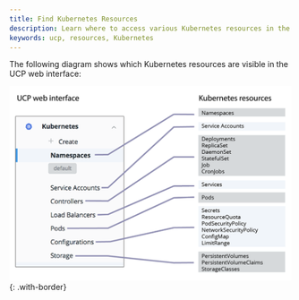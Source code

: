 ```yaml
---
title: Find Kubernetes Resources
description: Learn where to access various Kubernetes resources in the UCP web interface.
keywords: ucp, resources, Kubernetes
---
```


The following diagram shows which Kubernetes resources are visible in the UCP web interface:

![](../images/kubemap.png){: .with-border}
